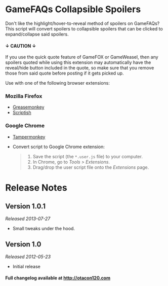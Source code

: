 GameFAQs Collapsible Spoilers
======================================
Don't like the highlight/hover-to-reveal method of spoilers on GameFAQs? This script will convert spoilers to collapsible spoilers that can be clicked to expand/collapse said spoilers.

#### &darr; CAUTION &darr; ####
If you use the quick quote feature of GameFOX or GameWeasel, then any spoilers quoted while using this extension may automatically have the reveal/hide button included in the quote, so make sure that you remove those from said quote before posting if it gets picked up.

Use with one of the following browser extensions:

### Mozilla Firefox ###
*	[Greasemonkey](https://addons.mozilla.org/en-US/firefox/addon/greasemonkey/)
*	[Scriptish](https://addons.mozilla.org/en-US/firefox/addon/scriptish/)

### Google Chrome ###
*	[Tampermonkey](https://chrome.google.com/webstore/detail/tampermonkey/dhdgffkkebhmkfjojejmpbldmpobfkfo)
*	Convert script to Google Chrome extension:

	>1. Save the script (the `*.user.js` file) to your computer.
	>2. In Chrome, go to _Tools > Extensions_.
	>3. Drag/drop the user script file onto the _Extensions_ page.

Release Notes
=============

Version 1.0.1
-------------
_Released 2013-07-27_

*	Small tweaks under the hood.

Version 1.0
-----------
_Released 2012-05-23_

*	Initial release

#### Full changelog available at http://otacon120.com ####